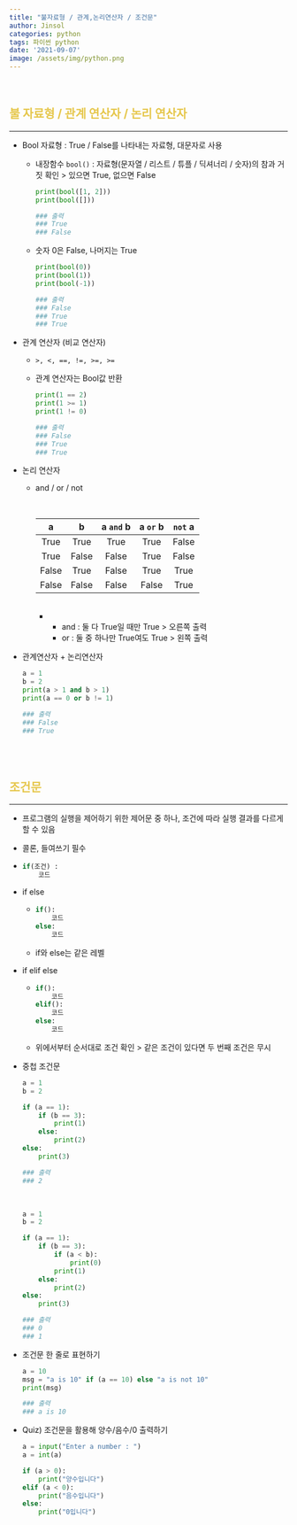 ```yaml
---
title: "불자료형 / 관계,논리연산자 / 조건문"
author: Jinsol
categories: python
tags: 파이썬 python
date: '2021-09-07'
image: /assets/img/python.png
---
```


<br>

## <span style="color:#e6c74c">불 자료형 / 관계 연산자 / 논리 연산자</span>
<hr>

- Bool 자료형 : True / False를 나타내는 자료형, 대문자로 사용
    
    - 내장함수 `bool()` : 자료형(문자열 / 리스트 / 튜플 / 딕셔너리 / 숫자)의 참과 거짓 확인 > 있으면 True, 없으면 False

        ```python
        print(bool([1, 2]))
        print(bool([]))

        ### 출력
        ### True
        ### False
        ```

    - 숫자 0은 False, 나머지는 True

        ```python
        print(bool(0))
        print(bool(1))
        print(bool(-1))

        ### 출력
        ### False
        ### True
        ### True
        ```

- 관계 연산자 (비교 연산자)

    - `>, <, ==, !=, >=, >=`

    - 관계 연산자는 Bool값 반환

        ```python
        print(1 == 2)
        print(1 >= 1)
        print(1 != 0)

        ### 출력
        ### False
        ### True
        ### True
        ```

- 논리 연산자 

    - and / or / not

        <br>
                  

        | a | b | a `and` b | a `or` b | `not` a |
        |:---:|:---:|:---:|:---:| :---: |
        | True | True | True | True | False |
        | True | False | False | True | False |
        | False | True | False | True | True |
        | False | False | False | False  | True |
                    
                    
        <br>

        -   - and : 둘 다 True일 때만 True > 오른쪽 출력
            - or : 둘 중 하나만 True여도 True > 왼쪽 출력

- 관계연산자 + 논리연산자

    ```python
    a = 1
    b = 2
    print(a > 1 and b > 1)
    print(a == 0 or b != 1)

    ### 출력
    ### False
    ### True
    ```

<br><br>

## <span style="color:#e6c74c">조건문</span>
<hr>

- 프로그램의 실행을 제어하기 위한 제어문 중 하나, 조건에 따라 실행 결과를 다르게 할 수 있음

- 콜론, 들여쓰기 필수

- 
    ```python
    if(조건) :
        코드
    ```

- if else

    -   ```python
        if():
            코드
        else:
            코드 
        ```

    - if와 else는 같은 레벨

- if elif else

    - 
        ```python
        if():
            코드
        elif():
            코드
        else:
            코드 
        ```

    - 위에서부터 순서대로 조건 확인 > 같은 조건이 있다면 두 번째 조건은 무시

- 중첩 조건문

    ```python
    a = 1
    b = 2

    if (a == 1):
        if (b == 3):
            print(1)
        else:
            print(2)
    else:
        print(3)

    ### 출력
    ### 2
    ```

    <br>

    ```python
    a = 1
    b = 2

    if (a == 1):
        if (b == 3):
            if (a < b):
                print(0)
            print(1)
        else:
            print(2)
    else:
        print(3)

    ### 출력
    ### 0
    ### 1
    ```

- 조건문 한 줄로 표현하기

    ```python
    a = 10
    msg = "a is 10" if (a == 10) else "a is not 10"
    print(msg)

    ### 출력
    ### a is 10
    ```

- Quiz) 조건문을 활용해 양수/음수/0 출력하기

    ```python
    a = input("Enter a number : ")
    a = int(a)

    if (a > 0):
        print("양수입니다")
    elif (a < 0):
        print("음수입니다")
    else:
        print("0입니다")
    ```